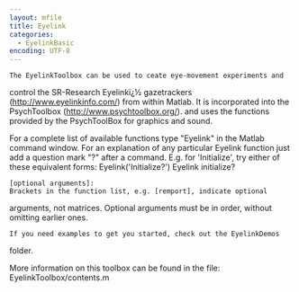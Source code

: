 ```yaml
---
layout: mfile
title: Eyelink
categories:
  - EyelinkBasic
encoding: UTF-8
---
```



    The EyelinkToolbox can be used to ceate eye-movement experiments and
   control the SR-Research Eyelinkï¿½ gazetrackers
   (http://www.eyelinkinfo.com/) from within Matlab.
   It is incorporated into the PsychToolbox (http://www.psychtoolbox.org/).
   and uses the functions provided by the PsychToolBox for graphics and sound.

   For a complete list of available functions type "Eyelink" in the
   Matlab command window. For an explanation of any particular Eyelink
   function just add a question mark "?" after a command.
    E.g. for 'Initialize', try either of these equivalent forms:
        Eyelink('Initialize?')
        Eyelink initialize?

    [optional arguments]:
    Brackets in the function list, e.g. [remport], indicate optional
   arguments, not matrices. Optional arguments must be in order, without
   omitting earlier ones.

    If you need examples to get you started, check out the EyelinkDemos
   folder.

   More information on this toolbox can be found in the file:
   EyelinkToolbox/contents.m
